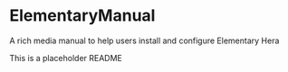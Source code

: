 # ElementaryManual
A rich media manual to help users install and configure Elementary Hera


This is a placeholder README
